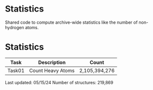 # Statistics
Shared code to compute archive-wide statistics like the number of non-hydrogen atoms.

# Statistics
| Task | Description | Count |
| --- | --- | --- |
| Task01 | Count Heavy Atoms | 2,105,394,276 |

Last updated: 05/15/24
Number of structures: 219,869
